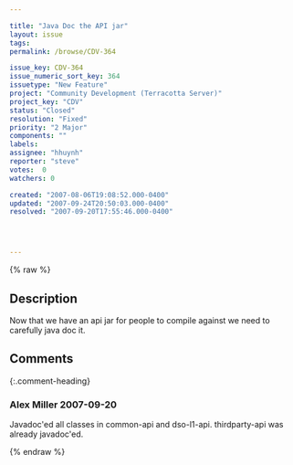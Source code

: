 ```yaml
---

title: "Java Doc the API jar"
layout: issue
tags: 
permalink: /browse/CDV-364

issue_key: CDV-364
issue_numeric_sort_key: 364
issuetype: "New Feature"
project: "Community Development (Terracotta Server)"
project_key: "CDV"
status: "Closed"
resolution: "Fixed"
priority: "2 Major"
components: ""
labels: 
assignee: "hhuynh"
reporter: "steve"
votes:  0
watchers: 0

created: "2007-08-06T19:08:52.000-0400"
updated: "2007-09-24T20:50:03.000-0400"
resolved: "2007-09-20T17:55:46.000-0400"




---
```


{% raw %}

## Description

<div markdown="1" class="description">

Now that we have an api jar for people to compile against we need to carefully java doc it.

</div>

## Comments


{:.comment-heading}
### **Alex Miller** <span class="date">2007-09-20</span>

<div markdown="1" class="comment">

Javadoc'ed all classes in common-api and dso-l1-api.  thirdparty-api was already javadoc'ed.

</div>



{% endraw %}
